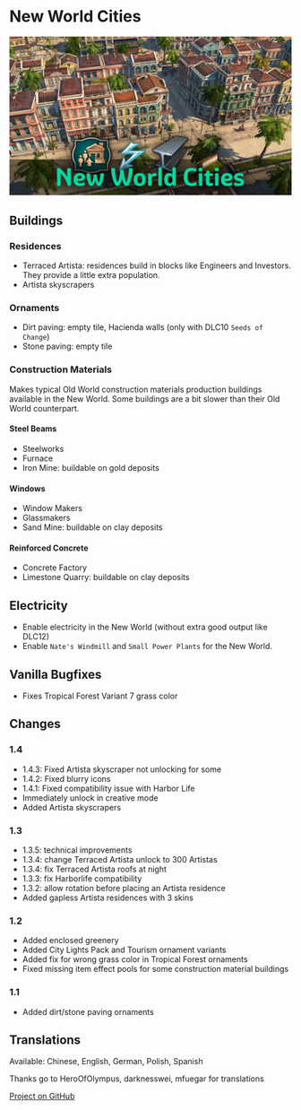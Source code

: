 # New World Cities

![](./banner.jpg)

## Buildings

### Residences

- Terraced Artista: residences build in blocks like Engineers and Investors.
  They provide a little extra population.
- Artista skyscrapers

### Ornaments

- Dirt paving: empty tile, Hacienda walls (only with DLC10 `Seeds of Change`)
- Stone paving: empty tile

### Construction Materials

Makes typical Old World construction materials production buildings available in the New World.
Some buildings are a bit slower than their Old World counterpart.

#### Steel Beams

- Steelworks
- Furnace
- Iron Mine: buildable on gold deposits

#### Windows

- Window Makers
- Glassmakers
- Sand Mine: buildable on clay deposits

#### Reinforced Concrete

- Concrete Factory
- Limestone Quarry: buildable on clay deposits

## Electricity

- Enable electricity in the New World (without extra good output like DLC12)
- Enable `Nate's Windmill` and `Small Power Plants` for the New World.

## Vanilla Bugfixes

- Fixes Tropical Forest Variant 7 grass color

## Changes

### 1.4

- 1.4.3: Fixed Artista skyscraper not unlocking for some
- 1.4.2: Fixed blurry icons
- 1.4.1: Fixed compatibility issue with Harbor Life
- Immediately unlock in creative mode
- Added Artista skyscrapers

### 1.3

- 1.3.5: technical improvements
- 1.3.4: change Terraced Artista unlock to 300 Artistas
- 1.3.4: fix Terraced Artista roofs at night
- 1.3.3: fix Harborlife compatibility
- 1.3.2: allow rotation before placing an Artista residence
- Added gapless Artista residences with 3 skins

### 1.2

- Added enclosed greenery
- Added City Lights Pack and Tourism ornament variants
- Added fix for wrong grass color in Tropical Forest ornaments
- Fixed missing item effect pools for some construction material buildings

### 1.1

- Added dirt/stone paving ornaments

## Translations

Available: Chinese, English, German, Polish, Spanish

Thanks go to HeroOfOlympus, darknesswei, mfuegar for translations

[Project on GitHub](https://github.com/jakobharder/anno-1800-jakobs-mods)
